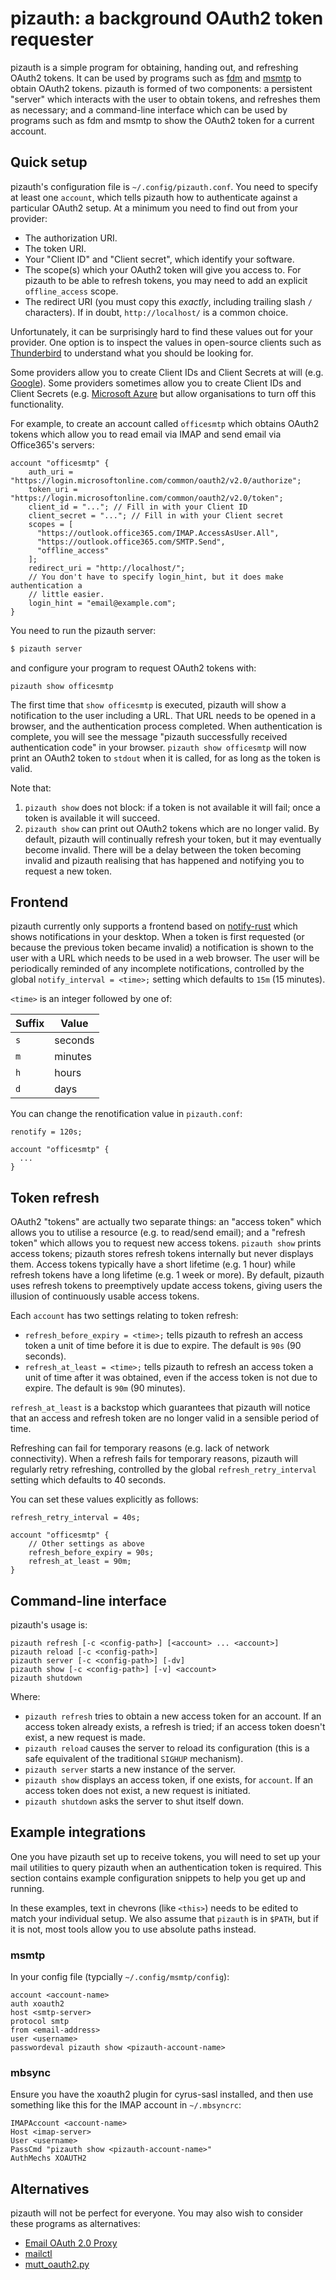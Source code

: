 # pizauth: a background OAuth2 token requester

pizauth is a simple program for obtaining, handing out, and refreshing OAuth2
tokens. It can be used by programs such as [fdm](https://github.com/nicm/fdm)
and [msmtp](https://marlam.de/msmtp/) to obtain OAuth2 tokens. pizauth is
formed of two components: a persistent "server" which interacts with the
user to obtain tokens, and refreshes them as necessary; and a command-line
interface which can be used by programs such as fdm and msmtp to show the
OAuth2 token for a current account.

## Quick setup

pizauth's configuration file is `~/.config/pizauth.conf`. You need to specify
at least one `account`, which tells pizauth how to authenticate against a
particular OAuth2 setup. At a minimum you need to find out from your provider:

  * The authorization URI.
  * The token URI.
  * Your "Client ID" and "Client secret", which identify your software.
  * The scope(s) which your OAuth2 token will give you access to. For
    pizauth to be able to refresh tokens, you may need to add an explicit
    `offline_access` scope.
  * The redirect URI (you must copy this *exactly*, including trailing
    slash `/` characters). If in doubt, `http://localhost/` is a common
    choice.

Unfortunately, it can be surprisingly hard to find these values out for your
provider. One option is to inspect the values in open-source clients such as
[Thunderbird](https://searchfox.org/comm-central/rev/234e91aa01d199c6b51183aa03328d556342acc8/mailnews/base/src/OAuth2Providers.jsm#126-135)
to understand what you should be looking for.

Some providers allow you to create Client IDs and Client Secrets at will (e.g.
[Google](https://console.developers.google.com/projectselector/apis/credentials)).
Some providers sometimes allow you to create Client IDs and Client Secrets
(e.g. [Microsoft
Azure](https://docs.microsoft.com/en-us/azure/active-directory/develop/quickstart-register-app)
but allow organisations to turn off this functionality.

For example, to create an account called `officesmtp` which obtains OAuth2
tokens which allow you to read email via IMAP and send email via Office365's
servers:

```
account "officesmtp" {
    auth_uri = "https://login.microsoftonline.com/common/oauth2/v2.0/authorize";
    token_uri = "https://login.microsoftonline.com/common/oauth2/v2.0/token";
    client_id = "..."; // Fill in with your Client ID
    client_secret = "..."; // Fill in with your Client secret
    scopes = [
      "https://outlook.office365.com/IMAP.AccessAsUser.All",
      "https://outlook.office365.com/SMTP.Send",
      "offline_access"
    ];
    redirect_uri = "http://localhost/";
    // You don't have to specify login_hint, but it does make authentication a
    // little easier.
    login_hint = "email@example.com";
}
```

You need to run the pizauth server:

```sh
$ pizauth server
```

and configure your program to request OAuth2 tokens with:

```
pizauth show officesmtp
```

The first time that `show officesmtp` is executed, pizauth will show a notification
to the user including a URL. That URL needs to be opened in a browser, and the
authentication process completed. When authentication is complete, you will see
the message "pizauth successfully received authentication code" in your
browser. `pizauth show officesmtp` will now print an OAuth2 token to `stdout`
when it is called, for as long as the token is valid.

Note that:

  1. `pizauth show` does not block: if a token is not available it will fail;
     once a token is available it will succeed.
  2. `pizauth show` can print out OAuth2 tokens which are no longer valid.
     By default, pizauth will continually refresh your token, but it may eventually
     become invalid. There will be a delay between the token becoming invalid
     and pizauth realising that has happened and notifying you to request a
     new token.


## Frontend

pizauth currently only supports a frontend based on
[notify-rust](https://crates.io/crates/notify-rust) which shows notifications
in your desktop. When a token is first requested (or because the previous token
became invalid) a notification is shown to the user with a URL which needs to
be used in a web browser. The user will be periodically reminded of any
incomplete notifications, controlled by the global `notify_interval = <time>;`
setting which defaults to `15m` (15 minutes).

`<time>` is an integer followed by one of:

| Suffix | Value   |
|--------|---------|
| `s`    | seconds |
| `m`    | minutes |
| `h`    | hours   |
| `d`    | days    |

You can change the renotification value in `pizauth.conf`:

```
renotify = 120s;

account "officesmtp" {
  ...
}
```


## Token refresh

OAuth2 "tokens" are actually two separate things: an "access token" which
allows you to utilise a resource (e.g. to read/send email); and a "refresh
token" which allows you to request new access tokens. `pizauth show` prints
access tokens; pizauth stores refresh tokens internally but never displays
them. Access tokens typically have a short lifetime (e.g. 1 hour) while refresh
tokens have a long lifetime (e.g. 1 week or more). By default, pizauth uses
refresh tokens to preemptively update access tokens, giving users the illusion
of continuously usable access tokens.

Each `account` has two settings relating to token refresh:

  * `refresh_before_expiry = <time>;` tells pizauth to refresh an access token
    a unit of time before it is due to expire. The default is `90s` (90
    seconds).
  * `refresh_at_least = <time>;` tells pizauth to refresh an access token a
    unit of time after it was obtained, even if the access token is not due to
    expire. The default is `90m` (90 minutes).

`refresh_at_least` is a backstop which guarantees that pizauth will notice that
an access and refresh token are no longer valid in a sensible period of time.

Refreshing can fail for temporary reasons (e.g. lack of network connectivity).
When a refresh fails for temporary reasons, pizauth will regularly retry
refreshing, controlled by the global `refresh_retry_interval` setting which
defaults to 40 seconds.

You can set these values explicitly as follows:

```
refresh_retry_interval = 40s;

account "officesmtp" {
    // Other settings as above
    refresh_before_expiry = 90s;
    refresh_at_least = 90m;
}
```


## Command-line interface

pizauth's usage is:

```
pizauth refresh [-c <config-path>] [<account> ... <account>]
pizauth reload [-c <config-path>]
pizauth server [-c <config-path>] [-dv]
pizauth show [-c <config-path>] [-v] <account>
pizauth shutdown
```

Where:

* `pizauth refresh` tries to obtain a new access token for an account. If an
  access token already exists, a refresh is tried; if an access token doesn't
  exist, a new request is made.
* `pizauth reload` causes the server to reload its configuration (this is
  a safe equivalent of the traditional `SIGHUP` mechanism).
* `pizauth server` starts a new instance of the server.
* `pizauth show` displays an access token, if one exists, for `account`. If an
  access token does not exist, a new request is initiated.
* `pizauth shutdown` asks the server to shut itself down.


## Example integrations

One you have pizauth set up to receive tokens, you will need to set up your
mail utilities to query pizauth when an authentication token is required. This
section contains example configuration snippets to help you get up and running.

In these examples, text in chevrons (like `<this>`) needs to be edited to match
your individual setup. We also assume that `pizauth` is in `$PATH`, but if it
is not, most tools allow you to use absolute paths instead.

### msmtp

In your config file (typcially `~/.config/msmtp/config`):

```
account <account-name>
auth xoauth2
host <smtp-server>
protocol smtp
from <email-address>
user <username>
passwordeval pizauth show <pizauth-account-name>
```

### mbsync

Ensure you have the xoauth2 plugin for cyrus-sasl installed, and then use
something like this for the IMAP account in `~/.mbsyncrc`:

```
IMAPAccount <account-name>
Host <imap-server>
User <username>
PassCmd "pizauth show <pizauth-account-name>"
AuthMechs XOAUTH2
```


## Alternatives

pizauth will not be perfect for everyone. You may also wish to consider these
programs as alternatives:

* [Email OAuth 2.0 Proxy](https://github.com/simonrob/email-oauth2-proxy)
* [mailctl](https://github.com/pdobsan/mailctl)
* [mutt_oauth2.py](https://gitlab.com/muttmua/mutt/-/blob/master/contrib/mutt_oauth2.py)
